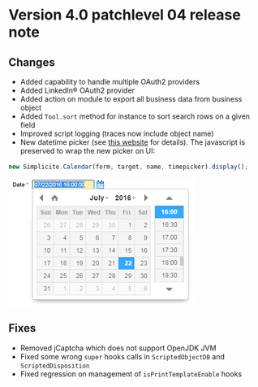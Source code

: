 Version 4.0 patchlevel 04 release note
======================================

Changes
-------

- Added capability to handle multiple OAuth2 providers
- Added LinkedIn&reg; OAuth2 provider
- Added action on module to export all business data from business object
- Added `Tool.sort` method for instance to sort search rows on a given field
- Improved script logging (traces now include object name)
- New datetime picker (see [this website](http://xdsoft.net/jqplugins/datetimepicker) for details). The javascript is preserved to wrap the new picker on UI:
```javascript
new Simplicite.Calendar(form, target, name, timepicker).display();
```
![jquery.datetimepicker](datetimepicker.png)

Fixes
-----

- Removed jCaptcha which does not support OpenJDK JVM
- Fixed some wrong `super` hooks calls in `ScriptedObjectDB` and `ScriptedDisposition`
- Fixed regression on management of `isPrintTemplateEnable` hooks